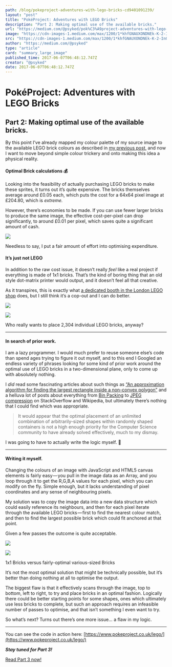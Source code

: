 ```yaml
---
path: /blog/pokeproject-adventures-with-lego-bricks-cd9401091239/
layout: "post"
title: "PokéProject: Adventures with LEGO Bricks"
description: "Part 2: Making optimal use of the available bricks."
url: "https://medium.com/@psyked/pok%C3%A9project-adventures-with-lego-bricks-cd9401091239"
image: "https://cdn-images-1.medium.com/max/1200/1*khfGNAUXONDNEk-K-2-InQ.png"
src: "https://cdn-images-1.medium.com/max/1200/1*khfGNAUXONDNEk-K-2-InQ.png"
author: "https://medium.com/@psyked"
type: "article"
card: "summary_large_image"
published_time: 2017-06-07T06:48:12.747Z
creator: "@psyked"
date: 2017-06-07T06:48:12.747Z
---
```


# PokéProject: Adventures with LEGO Bricks

## Part 2: Making optimal use of the available bricks.

By this point I’ve already mapped my colour palette of my source image to the available LEGO brick colours as described in [my previous post,](https://medium.com/@psyked/pok%C3%A9project-adventures-with-lego-bricks-7f24c02f6d9d) and now I want to move beyond simple colour trickery and onto making this idea a physical reality.

#### Optimal Brick calculations 💰

Looking into the feasibility of actually purchasing LEGO bricks to make these sprites, it turns out it’s quite expensive. The bricks themselves average around £0.05 each, which puts the cost for a 64x64 pixel image at £204.80, which is _extreme._

However, there’s economies to be made. If you can use fewer larger bricks to produce the same image, the effective cost-per-pixel can drop significantly, to around £0.01 per pixel, which saves quite a significant amount of cash.

![](1*PQTitbDaP87fIPGqTqcq8A.png)

Needless to say, I put a fair amount of effort into optimising expenditure.

#### It’s just not LEGO

In addition to the raw cost issue, it doesn’t really _feel_ like a real project if everything is made of 1x1 bricks. That’s the kind of boring thing that an old style dot-matrix printer would output, and it doesn’t feel all that creative.

As it transpires, this is exactly what [a dedicated booth in the London LEGO shop](http://nerdist.com/londons-lego-store-lets-you-buy-a-lego-mosaic-of-your-face/) does, but I still think it’s a cop-out and I can do better.

![](1*L3Wr47nE4EHdH1ufkMhLcg.png)

![](1*Eg0GiHYzAPp18q6v1ty4gg.png)

Who really wants to place 2,304 individual LEGO bricks, anyway?

---

#### In search of prior work.

I am a lazy programmer. I would much prefer to reuse someone else’s code than spend ages trying to figure it out myself, and to this end I Googled an endless variety of phrases looking for some kind of prior work around the optimal use of LEGO bricks in a two-dimensional plane, only to come up with absolutely nothing.

I _did_ read some fascinating articles about such things as [“An approximation algorithm for finding the largest rectangle inside a non-convex polygon”](https://d3plus.org/blog/behind-the-scenes/2014/07/08/largest-rect/) and a helluva lot of posts about everything from [Bin Packing](https://en.wikipedia.org/wiki/Packing_problems) to [JPEG compression](https://en.wikipedia.org/wiki/JPEG) on StackOverflow and Wikipedia, but ultimately there’s nothing that I could find which was appropriate.

> It would appear that the optimal placement of an unlimited combination of arbitrarily-sized shapes within randomly shaped containers is not a high enough priority for the Computer Science community to have already solved effectively, much to my dismay.

I was going to have to actually write the logic myself. 🤔

---

#### Writing it myself.

Changing the colours of an image with JavaScript and HTML5 canvas elements is fairly easy — you pull in the image data as an Array, and you loop through it to get the R,G,B,A values for each pixel, which you can modify on the fly. Simple enough, but it lacks understanding of pixel coordinates and any sense of neighbouring pixels.

My solution was to copy the image data into a new data structure which could easily reference its neighbours, and then for each pixel iterate through the available LEGO bricks — first to find the nearest colour match, and then to find the largest possible brick which could fit anchored at that point.

Given a few passes the outcome is quite acceptable.

![](1*khfGNAUXONDNEk-K-2-InQ.png)

![](1*Epnx95QXZr9PHyGC55A8oQ.png)

1x1 Bricks versus fairly-optimal various-sized Bricks

It’s not the most optimal solution that might be technically possible, but it’s better than doing nothing at all to optimise the output.

The biggest flaw is that it effectively scans through the image, top to bottom, left to right, to try and place bricks in an optimal fashion. Logically there could be better starting points for some shapes, ones which ultimately use less bricks to complete, but such an approach requires an infeasible number of passes to optimise, and that isn’t something I even want to try.

So what’s next? Turns out there’s one more issue… a flaw in my logic.

---

You can see the code in action here: [https://www.pokeproject.co.uk/lego/](https://www.pokeproject.co.uk/lego/)

**_Stay tuned for Part 3!_**

[Read Part 3 now!](https://medium.com/@psyked/pok%C3%A9project-adventures-with-lego-bricks-c7b9b8385276?source=linkShare-61a2d6b6c632-1497419972)